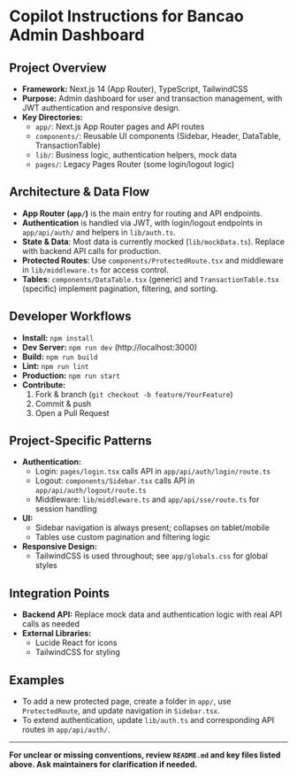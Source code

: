 # Copilot Instructions for Bancao Admin Dashboard

## Project Overview
- **Framework:** Next.js 14 (App Router), TypeScript, TailwindCSS
- **Purpose:** Admin dashboard for user and transaction management, with JWT authentication and responsive design.
- **Key Directories:**
  - `app/`: Next.js App Router pages and API routes
  - `components/`: Reusable UI components (Sidebar, Header, DataTable, TransactionTable)
  - `lib/`: Business logic, authentication helpers, mock data
  - `pages/`: Legacy Pages Router (some login/logout logic)

## Architecture & Data Flow
- **App Router (`app/`)** is the main entry for routing and API endpoints.
- **Authentication** is handled via JWT, with login/logout endpoints in `app/api/auth/` and helpers in `lib/auth.ts`.
- **State & Data**: Most data is currently mocked (`lib/mockData.ts`). Replace with backend API calls for production.
- **Protected Routes**: Use `components/ProtectedRoute.tsx` and middleware in `lib/middleware.ts` for access control.
- **Tables**: `components/DataTable.tsx` (generic) and `TransactionTable.tsx` (specific) implement pagination, filtering, and sorting.

## Developer Workflows
- **Install:** `npm install`
- **Dev Server:** `npm run dev` (http://localhost:3000)
- **Build:** `npm run build`
- **Lint:** `npm run lint`
- **Production:** `npm run start`
- **Contribute:**
  1. Fork & branch (`git checkout -b feature/YourFeature`)
  2. Commit & push
  3. Open a Pull Request

## Project-Specific Patterns
- **Authentication:**
  - Login: `pages/login.tsx` calls API in `app/api/auth/login/route.ts`
  - Logout: `components/Sidebar.tsx` calls API in `app/api/auth/logout/route.ts`
  - Middleware: `lib/middleware.ts` and `app/api/sse/route.ts` for session handling
- **UI:**
  - Sidebar navigation is always present; collapses on tablet/mobile
  - Tables use custom pagination and filtering logic
- **Responsive Design:**
  - TailwindCSS is used throughout; see `app/globals.css` for global styles

## Integration Points
- **Backend API:** Replace mock data and authentication logic with real API calls as needed
- **External Libraries:**
  - Lucide React for icons
  - TailwindCSS for styling

## Examples
- To add a new protected page, create a folder in `app/`, use `ProtectedRoute`, and update navigation in `Sidebar.tsx`.
- To extend authentication, update `lib/auth.ts` and corresponding API routes in `app/api/auth/`.

---
**For unclear or missing conventions, review `README.md` and key files listed above. Ask maintainers for clarification if needed.**
